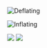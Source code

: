 

![Deflating](../images/deflatin.png  "Deflating")

![Inflating](../images/inflating.PNG  "Inflating")

<image class="twenty-five-percent" src="../images/deflatin.png">
<image class="twenty-five-percent" src="../images/inflating.PNG">

